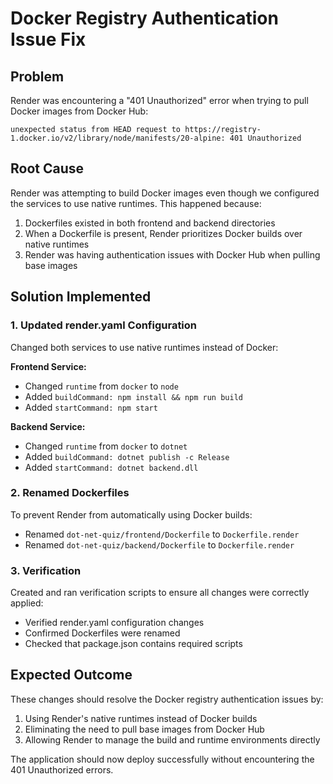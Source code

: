 # Docker Registry Authentication Issue Fix

## Problem
Render was encountering a "401 Unauthorized" error when trying to pull Docker images from Docker Hub:
```
unexpected status from HEAD request to https://registry-1.docker.io/v2/library/node/manifests/20-alpine: 401 Unauthorized
```

## Root Cause
Render was attempting to build Docker images even though we configured the services to use native runtimes. This happened because:
1. Dockerfiles existed in both frontend and backend directories
2. When a Dockerfile is present, Render prioritizes Docker builds over native runtimes
3. Render was having authentication issues with Docker Hub when pulling base images

## Solution Implemented

### 1. Updated render.yaml Configuration
Changed both services to use native runtimes instead of Docker:

**Frontend Service:**
- Changed `runtime` from `docker` to `node`
- Added `buildCommand: npm install && npm run build`
- Added `startCommand: npm start`

**Backend Service:**
- Changed `runtime` from `docker` to `dotnet`
- Added `buildCommand: dotnet publish -c Release`
- Added `startCommand: dotnet backend.dll`

### 2. Renamed Dockerfiles
To prevent Render from automatically using Docker builds:
- Renamed `dot-net-quiz/frontend/Dockerfile` to `Dockerfile.render`
- Renamed `dot-net-quiz/backend/Dockerfile` to `Dockerfile.render`

### 3. Verification
Created and ran verification scripts to ensure all changes were correctly applied:
- Verified render.yaml configuration changes
- Confirmed Dockerfiles were renamed
- Checked that package.json contains required scripts

## Expected Outcome
These changes should resolve the Docker registry authentication issues by:
1. Using Render's native runtimes instead of Docker builds
2. Eliminating the need to pull base images from Docker Hub
3. Allowing Render to manage the build and runtime environments directly

The application should now deploy successfully without encountering the 401 Unauthorized errors.
